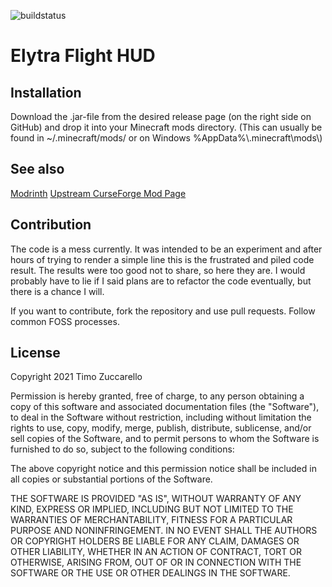 ![buildstatus](https://github.com/deltatimo/elytra-flight-hud/actions/workflows/build.yml/badge.svg "Build Status")

# Elytra Flight HUD

## Installation

Download the .jar-file from the desired release page (on the right side on GitHub) and drop it into your Minecraft mods directory. (This can usually be found in ~/.minecraft/mods/ or on Windows %AppData%\\.minecraft\\mods\\)

## See also
[Modrinth](https://modrinth.com/mod/neo-elytra-hud)
[Upstream CurseForge Mod Page](https://www.curseforge.com/minecraft/mc-mods/elytra-flight-hud/)

## Contribution

The code is a mess currently. It was intended to be an experiment and after hours of trying to render a simple line this is the frustrated and piled code result. The results were too good not to share, so here they are. I would probably have to lie if I said plans are to refactor the code eventually, but there is a chance I will.

If you want to contribute, fork the repository and use pull requests. Follow common FOSS processes.

## License

Copyright 2021 Timo Zuccarello

Permission is hereby granted, free of charge, to any person obtaining a copy of this software and associated documentation files (the "Software"), to deal in the Software without restriction, including without limitation the rights to use, copy, modify, merge, publish, distribute, sublicense, and/or sell copies of the Software, and to permit persons to whom the Software is furnished to do so, subject to the following conditions:

The above copyright notice and this permission notice shall be included in all copies or substantial portions of the Software.

THE SOFTWARE IS PROVIDED "AS IS", WITHOUT WARRANTY OF ANY KIND, EXPRESS OR IMPLIED, INCLUDING BUT NOT LIMITED TO THE WARRANTIES OF MERCHANTABILITY, FITNESS FOR A PARTICULAR PURPOSE AND NONINFRINGEMENT. IN NO EVENT SHALL THE AUTHORS OR COPYRIGHT HOLDERS BE LIABLE FOR ANY CLAIM, DAMAGES OR OTHER LIABILITY, WHETHER IN AN ACTION OF CONTRACT, TORT OR OTHERWISE, ARISING FROM, OUT OF OR IN CONNECTION WITH THE SOFTWARE OR THE USE OR OTHER DEALINGS IN THE SOFTWARE.
